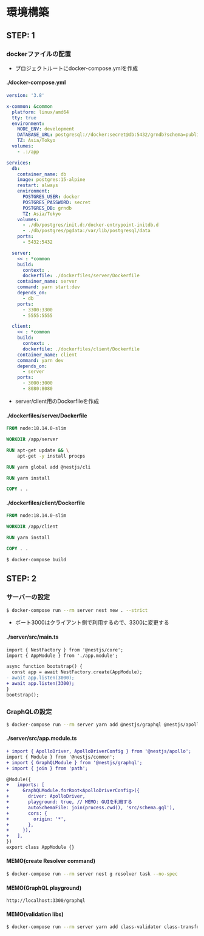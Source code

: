 # 環境構築

## STEP: 1
### dockerファイルの配置
- プロジェクトルートにdocker-compose.ymlを作成
#### ./docker-compose.yml
```yml
version: '3.8'

x-common: &common
  platform: linux/amd64
  tty: true
  environment:
    NODE_ENV: development
    DATABASE_URL: postgresql://docker:secret@db:5432/grndb?schema=public
    TZ: Asia/Tokyo
  volumes:
    - .:/app

services:
  db:
    container_name: db
    image: postgres:15-alpine
    restart: always
    environment:
      POSTGRES_USER: docker
      POSTGRES_PASSWORD: secret
      POSTGRES_DB: grndb
      TZ: Asia/Tokyo
    volumes:
      - ./db/postgres/init.d:/docker-entrypoint-initdb.d
      - ./db/postgres/pgdata:/var/lib/postgresql/data
    ports:
      - 5432:5432

  server:
    << : *common
    build:
      context: .
      dockerfile: ./dockerfiles/server/Dockerfile
    container_name: server
    command: yarn start:dev
    depends_on:
      - db
    ports:
      - 3300:3300
      - 5555:5555

  client:
    << : *common
    build:
      context: .
      dockerfile: ./dockerfiles/client/Dockerfile
    container_name: client
    command: yarn dev
    depends_on:
      - server
    ports:
      - 3000:3000
      - 8080:8080
```

- server/client用のDockerfileを作成
#### ./dockerfiles/server/Dockerfile
```Dockerfile
FROM node:18.14.0-slim

WORKDIR /app/server

RUN apt-get update && \
    apt-get -y install procps

RUN yarn global add @nestjs/cli

RUN yarn install

COPY . .
```

#### ./dockerfiles/client/Dockerfile
```Dockerfile
FROM node:18.14.0-slim

WORKDIR /app/client

RUN yarn install

COPY . .
```

```sh
$ docker-compose build
```

## STEP: 2
### サーバーの設定
```sh
$ docker-compose run --rm server nest new . --strict
```

- ポート3000はクライアント側で利用するので、3300に変更する
#### ./server/src/main.ts
```diff
import { NestFactory } from '@nestjs/core';
import { AppModule } from './app.module';

async function bootstrap() {
  const app = await NestFactory.create(AppModule);
- await app.listen(3000);
+ await app.listen(3300);
}
bootstrap();
```

### GraphQLの設定
```sh
$ docker-compose run --rm server yarn add @nestjs/graphql @nestjs/apollo graphql apollo-server-express
```
#### ./server/src/app.module.ts
```diff
+ import { ApolloDriver, ApolloDriverConfig } from '@nestjs/apollo';
import { Module } from '@nestjs/common';
+ import { GraphQLModule } from '@nestjs/graphql';
+ import { join } from 'path';

@Module({
+   imports: [
+     GraphQLModule.forRoot<ApolloDriverConfig>({
+       driver: ApolloDriver,
+       playground: true, // MEMO: GUIを利用する
+       autoSchemaFile: join(process.cwd(), 'src/schema.gql'),
+       cors: {
+         origin: '*',
+       },
+     }),
+   ],
})
export class AppModule {}
```

#### MEMO(create Resolver command)
```sh
$ docker-compose run --rm server nest g resolver task --no-spec
```

#### MEMO(GraphQL playground)
```
http://localhost:3300/graphql
```

#### MEMO(validation libs)
```sh
$ docker-compose run --rm server yarn add class-validator class-transformer
```
